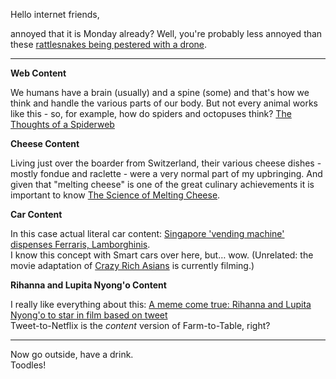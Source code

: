 Hello internet friends,

annoyed that it is Monday already? Well, you're probably less annoyed than these [rattlesnakes being pestered with a drone](https://www.youtube.com/watch?v=v97KrZTzYWU).  

---

**Web Content**

We humans have a brain (usually) and a spine (some) and that's how we think and handle the various parts of our body. But not every animal works like this - so, for example, how do spiders and octopuses think? [The Thoughts of a Spiderweb](https://www.quantamagazine.org/the-thoughts-of-a-spiderweb-20170523/)

**Cheese Content**

Living just over the boarder from Switzerland, their various cheese dishes - mostly fondue and raclette - were a very normal part of my upbringing. And given that "melting cheese" is one of the great culinary achievements it is important to know [The Science of Melting Cheese](http://luckypeach.com/guides/science-melting-cheese/).

**Car Content**

In this case actual literal car content: [Singapore 'vending machine' dispenses Ferraris, Lamborghinis](http://www.reuters.com/article/us-autos-singapore-idUSKCN18B1KM).  
I know this concept with Smart cars over here, but… wow. (Unrelated: the movie adaptation of [Crazy Rich Asians](https://en.wikipedia.org/wiki/Crazy_Rich_Asians) is currently filming.)

**Rihanna and Lupita Nyong'o Content**

I really like everything about this: [A meme come true: Rihanna and Lupita Nyong'o to star in film based on tweet](https://www.theguardian.com/film/2017/may/22/rihanna-lupita-nyongo-viral-photo-netflix-movie-ava-duvernay)  
Tweet-to-Netflix is the *content* version of Farm-to-Table, right?

---

Now go outside, have a drink.  
Toodles!